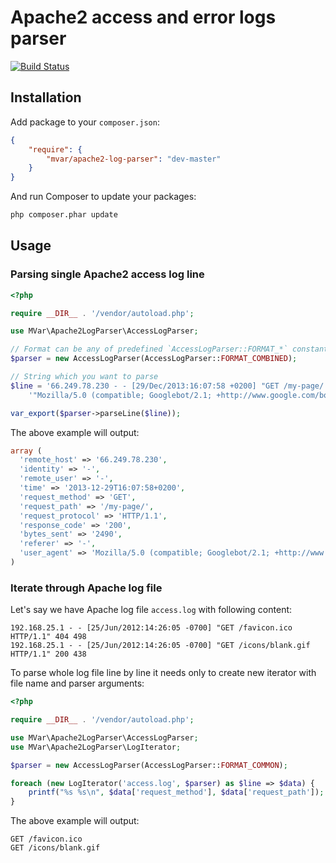 Apache2 access and error logs parser
====================================

[![Build Status](https://travis-ci.org/mvar/apache2-log-parser.png?branch=master)](https://travis-ci.org/mvar/apache2-log-parser)

Installation
---

Add package to your `composer.json`:

```json
{
    "require": {
        "mvar/apache2-log-parser": "dev-master"
    }
}
```

And run Composer to update your packages:

```bash
php composer.phar update
```

Usage
-----

### Parsing single Apache2 access log line

```php
<?php

require __DIR__ . '/vendor/autoload.php';

use MVar\Apache2LogParser\AccessLogParser;

// Format can be any of predefined `AccessLogParser::FORMAT_*` constants or custom string
$parser = new AccessLogParser(AccessLogParser::FORMAT_COMBINED);

// String which you want to parse
$line = '66.249.78.230 - - [29/Dec/2013:16:07:58 +0200] "GET /my-page/ HTTP/1.1" 200 2490 "-" ' .
    '"Mozilla/5.0 (compatible; Googlebot/2.1; +http://www.google.com/bot.html)"';

var_export($parser->parseLine($line));
```

The above example will output:

```php
array (
  'remote_host' => '66.249.78.230',
  'identity' => '-',
  'remote_user' => '-',
  'time' => '2013-12-29T16:07:58+0200',
  'request_method' => 'GET',
  'request_path' => '/my-page/',
  'request_protocol' => 'HTTP/1.1',
  'response_code' => '200',
  'bytes_sent' => '2490',
  'referer' => '-',
  'user_agent' => 'Mozilla/5.0 (compatible; Googlebot/2.1; +http://www.google.com/bot.html)',
)
```

### Iterate through Apache log file

Let's say we have Apache log file `access.log` with following content:

```
192.168.25.1 - - [25/Jun/2012:14:26:05 -0700] "GET /favicon.ico HTTP/1.1" 404 498
192.168.25.1 - - [25/Jun/2012:14:26:05 -0700] "GET /icons/blank.gif HTTP/1.1" 200 438
```

To parse whole log file line by line it needs only to create new iterator with
file name and parser arguments:

```php
<?php

require __DIR__ . '/vendor/autoload.php';

use MVar\Apache2LogParser\AccessLogParser;
use MVar\Apache2LogParser\LogIterator;

$parser = new AccessLogParser(AccessLogParser::FORMAT_COMMON);

foreach (new LogIterator('access.log', $parser) as $line => $data) {
    printf("%s %s\n", $data['request_method'], $data['request_path']);
}
```

The above example will output:

```
GET /favicon.ico
GET /icons/blank.gif
```
